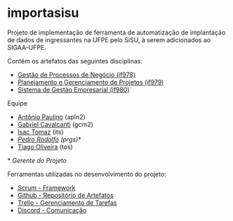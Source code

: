 # importasisu
Projeto de implementação de ferramenta de automatização de implantação de dados de ingressantes na UFPE pelo SiSU, à serem adicionados ao SIGAA-UFPE.


Contém os artefatos das seguintes disciplinas: 
- [Gestão de Processos de Negócio (if978)](https://sites.google.com/site/gpnif978/home)
- [Planejamento e Gerenciamento de Projetos (if979)](https://sites.google.com/a/cin.ufpe.br/if979/)
- [Sistema de Gestão Empresarial (if980)](https://drive.google.com/open?id=1XMEF3WpiCa26KtbC1UcZKfPKVuTDecM3)


Equipe

- [Antônio Paulino](https://github.com/aplneto) (apln2)
- [Gabriel Cavalcanti](https://github.com/GabrielCavalcanti13) (gcm2)
- [Isac Tomaz](https://github.com/isacits) (its)
- _[Pedro Rodolfo](https://github.com/prgs1) (prgs)_\*
- [Tiago Oliveira](https://github.com/srctwd) (tos)

\* _Gerente do Projeto_

Ferramentas utilizadas no desenvolvimento do projeto:

- [Scrum - Framework](https://www.desenvolvimentoagil.com.br/scrum/)
- [Github - Repositório de Artefatos](https://github.com/prgs1/importasisu)
- [Trello - Gerenciamento de Tarefas](https://trello.com/b/TWBTN3HA/importasisu-sge-gpn-pgp)
- [Discord - Comunicação](https://pt.wikipedia.org/wiki/Discord)

